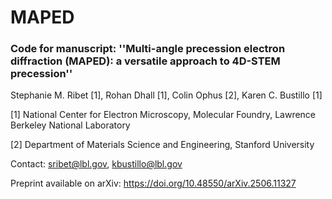 # MAPED

### Code for manuscript: ''Multi-angle precession electron diffraction (MAPED): a versatile approach to 4D-STEM precession''
Stephanie M. Ribet [1], Rohan Dhall [1], Colin Ophus [2], Karen C. Bustillo [1]

[1] National Center for Electron Microscopy, Molecular Foundry, Lawrence Berkeley National Laboratory

[2] Department of Materials Science and Engineering, Stanford University

Contact: sribet@lbl.gov, kbustillo@lbl.gov

Preprint available on arXiv: https://doi.org/10.48550/arXiv.2506.11327
